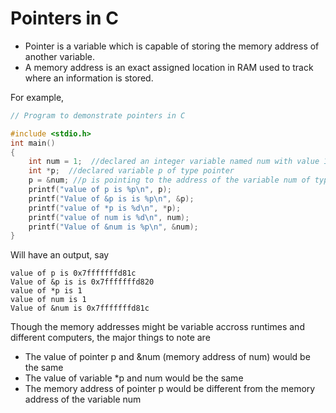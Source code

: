 # Pointers in C

- Pointer is a variable which is capable of storing the memory address of another variable.
- A memory address is an exact assigned location in RAM used to track where an information is stored. 

For example,

```c
// Program to demonstrate pointers in C

#include <stdio.h>
int main()
{
    int num = 1;  //declared an integer variable named num with value 10
    int *p;  //declared variable p of type pointer
    p = &num; //p is pointing to the address of the variable num of type integer.
    printf("value of p is %p\n", p);
    printf("Value of &p is is %p\n", &p);
    printf("value of *p is %d\n", *p);
    printf("value of num is %d\n", num);
    printf("Value of &num is %p\n", &num);
}
```


Will have an output, say

    value of p is 0x7fffffffd81c
    Value of &p is is 0x7fffffffd820
    value of *p is 1
    value of num is 1
    Value of &num is 0x7fffffffd81c 


Though the memory addresses might be variable accross runtimes and different computers, the major things to note are 

- The value of pointer p and &num (memory address of num) would be the same
- The value of variable *p and num would be the same
- The memory address of pointer p would be different from the memory address of the variable num


